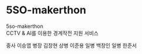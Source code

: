# 5SO-makerthon

5so-makerthon
</br>
CCTV & AI를 이용한 경계작전 지원 서비스

중사 이승엽
병장 김창현
상병 이준용
일병 백창인
일병 한준서
